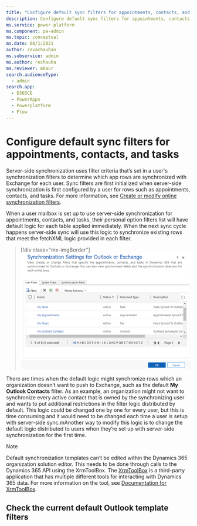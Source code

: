 ```yaml
---
title: "Configure default sync filters for appointments, contacts, and tasks | MicrosoftDocs"
description: Configure default sync filters for appointments, contacts, and tasks.
ms.service: power-platform
ms.component: pa-admin
ms.topic: conceptual
ms.date: 08/1/2021
author: revachauhan
ms.subservice: admin
ms.author: rechauha
ms.reviewer: mkaur
search.audienceType: 
  - admin
search.app:
  - D365CE
  - PowerApps
  - Powerplatform
  - Flow
---
```

# Configure default sync filters for appointments, contacts, and tasks

Server-side synchronization uses filter criteria that’s set in a user's synchronization filters to determine which app rows are synchronized with Exchange for each user. Sync filters are first initialized when server-side synchronization is first configured by a user for rows such as appointments, contacts, and tasks. For more information, see [Create or modify online synchronization filters](choose-records-synchronize-dynamics-365-outlook-exchange.md#create-or-modify-online-synchronization-filters).
 
When a user mailbox is set up to use server-side synchronization for appointments, contacts, and tasks, their personal option filters list will have default logic for each table applied immediately. When the next sync cycle happens server-side sync will use this logic to synchronize existing rows that meet the fetchXML logic provided in each filter.

   > [!div class="mx-imgBorder"] 
   > ![Screenshot showing sync setting for Outlook or Exchange](media/default-sync-filter-1.png "Screenshot showing sync setting for Outlook or Exchange")

There are times when the default logic might synchronize rows which an organization doesn’t want to push to Exchange, such as the default **My Outlook Contacts** filter.
As an example, an organization might not want to synchronize every active contact that is owned by the synchronizing user and wants to put additional restrictions in the filter logic distributed by default. This logic could be changed one by one for every user, but this is time consuming and it would need to be changed each time a user is setup with server-side sync.mAnother way to modify this logic is to change the default logic distributed to users when they’re set up with server-side synchronization for the first time. 

> [!NOTE]
> Default synchronization templates can’t be edited within the Dynamics 365 organization solution editor. This needs to be done through calls to the Dynamics 365 API using the XrmToolBox. The [XrmToolBox](https://www.xrmtoolbox.com/) is a third-party application that has multiple different tools for interacting with Dynamics 365 data. For more information on the tool, see [Documentation for XrmToolBox](https://www.xrmtoolbox.com/documentation/). 


## Check the current default Outlook template filters


